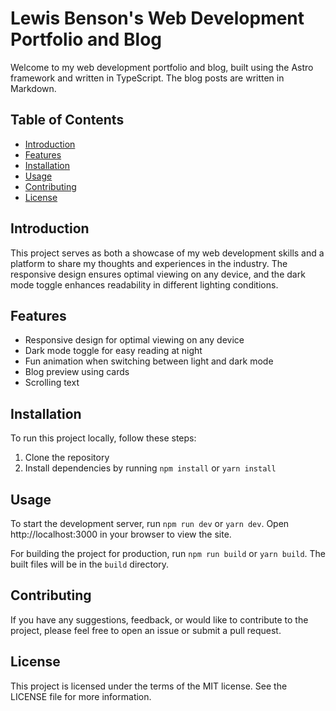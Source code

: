 # Lewis Benson's Web Development Portfolio and Blog

Welcome to my web development portfolio and blog, built using the Astro framework and written in TypeScript. The blog posts are written in Markdown.

## Table of Contents

- [Introduction](#introduction)
- [Features](#features)
- [Installation](#installation)
- [Usage](#usage)
- [Contributing](#contributing)
- [License](#license)

## Introduction

This project serves as both a showcase of my web development skills and a platform to share my thoughts and experiences in the industry. The responsive design ensures optimal viewing on any device, and the dark mode toggle enhances readability in different lighting conditions.

## Features

- Responsive design for optimal viewing on any device
- Dark mode toggle for easy reading at night
- Fun animation when switching between light and dark mode
- Blog preview using cards
- Scrolling text

## Installation

To run this project locally, follow these steps:

1. Clone the repository
2. Install dependencies by running `npm install` or `yarn install`

## Usage

To start the development server, run `npm run dev` or `yarn dev`. Open http://localhost:3000 in your browser to view the site.

For building the project for production, run `npm run build` or `yarn build`. The built files will be in the `build` directory.

## Contributing

If you have any suggestions, feedback, or would like to contribute to the project, please feel free to open an issue or submit a pull request.


## License

This project is licensed under the terms of the MIT license. See the LICENSE file for more information.

